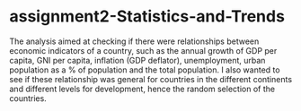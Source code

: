 # assignment2-Statistics-and-Trends
The analysis aimed at checking if there were relationships between economic indicators of a country,
such as the annual growth of GDP per capita, GNI per capita, inflation (GDP deflator), unemployment, urban population as a % of population and the total population.
I also wanted to see if these relationship was general for countries in the different continents and different levels for development, hence the random selection of the countries.
